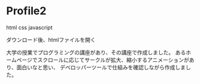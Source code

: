 # Profile2
html css javascript

ダウンロード後、htmlファイルを開く

大学の授業でプログラミングの講座があり、その講座で作成しました。
あるホームページでスクロールに応じてサークルが拡大、縮小するアニメーションがあり、面白いなと思い、
デベロッパーツールで仕組みを確認しながら作成しました。

